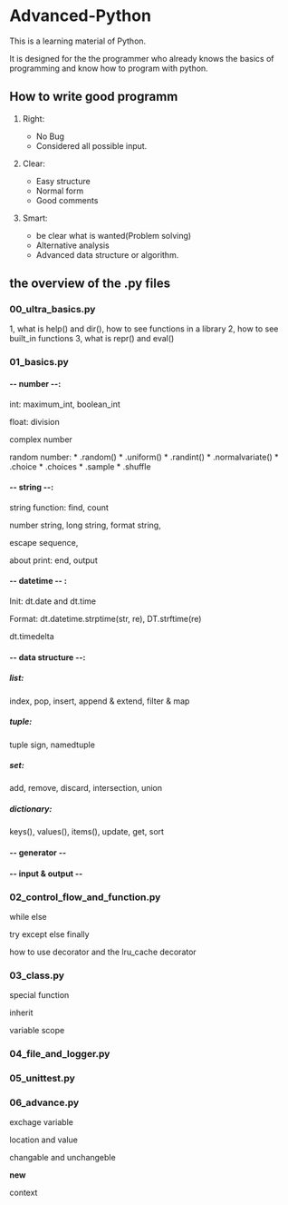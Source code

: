 # Advanced-Python
This is a learning material of Python.

It is designed for the the programmer who already knows the basics of programming and know how to program with python.



## How to write good programm

1. Right: 
    * No Bug
    * Considered all possible input.

2. Clear: 
    * Easy structure
    * Normal form
    * Good comments

3. Smart: 
    * be clear what is wanted(Problem solving)
    * Alternative analysis
    * Advanced data structure or algorithm.


## the overview of the .py files

### 00_ultra_basics.py
1, what is help() and dir(), how to see functions in a library
2, how to see built_in functions
3, what is repr() and eval()

### 01_basics.py

#### -- number --:
int: maximum_int, boolean_int

float: division

complex number

random number: 
    * .random()
    * .uniform()
    * .randint()
    * .normalvariate()
    * .choice
    * .choices
    * .sample
    * .shuffle

#### -- string --:
string function: find, count

number string, long string, format string, 

escape sequence,

about print: end, output

#### -- datetime -- :
Init: dt.date and dt.time

Format: dt.datetime.strptime(str, re), DT.strftime(re)

dt.timedelta

#### -- data structure --:
##### list: 

index, pop, insert, append & extend, filter & map
 
##### tuple: 

tuple sign, namedtuple

##### set: 

add, remove, discard, intersection, union

##### dictionary: 

keys(), values(), items(), update, get, sort

#### -- generator --

#### -- input & output --

### 02_control_flow_and_function.py
while else
  
try except else finally

how to use decorator and the lru_cache decorator

### 03_class.py

special function

inherit

variable scope

### 04_file_and_logger.py
### 05_unittest.py
### 06_advance.py
exchage variable

location and value

changable and unchangeble

__new__

context
